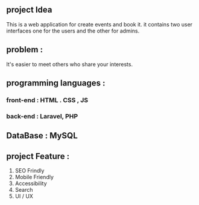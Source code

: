 ## project Idea

This is a web  application for create events and book it.
it contains two user interfaces one for the users and the other for admins.


## problem : 
It's easier to meet others who share your interests.


## programming languages :

### front-end : HTML . CSS , JS

### back-end  : Laravel, PHP

## DataBase  : MySQL

## project Feature  :

1. SEO Frindly 
2. Mobile Friendly
3. Accessibility 
4. Search 
5. UI / UX


